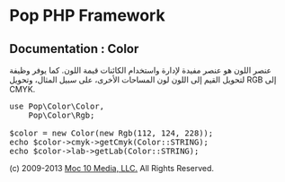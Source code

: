 Pop PHP Framework
=================

Documentation : Color
---------------------

عنصر اللون هو عنصر مفيدة لإدارة واستخدام الكائنات قيمة اللون. كما يوفر وظيفة لتحويل القيم إلى اللون لون المساحات الأخرى، على سبيل المثال، وتحويل RGB إلى CMYK.

<pre>
use Pop\Color\Color,
    Pop\Color\Rgb;

$color = new Color(new Rgb(112, 124, 228));
echo $color->cmyk->getCmyk(Color::STRING);
echo $color->lab->getLab(Color::STRING);
</pre>

(c) 2009-2013 [Moc 10 Media, LLC.](http://www.moc10media.com) All Rights Reserved.
